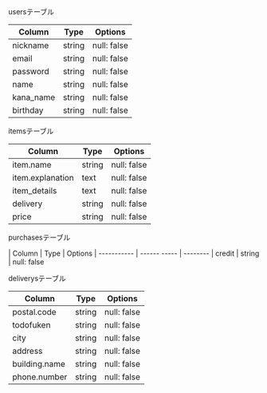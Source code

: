 usersテーブル

| Column    | Type   | Options
| --------- | ------ | --------
| nickname  | string | null: false
| email     | string | null: false
| password  | string | null: false
| name      | string | null: false
| kana_name | string | null: false
| birthday  | string | null: false

itemsテーブル

| Column           | Type       | Options
| ---------------- | ---------- | --------
| item.name        | string     | null: false
| item.explanation | text       | null: false
| item_details     | text       | null: false
| delivery         | string     | null: false
| price            | string     | null: false

purchasesテーブル

| Column      | Type         | Options
| ----------- | ------ ----- | --------
| credit      | string       | null: false


deliverysテーブル

| Column        | Type         | Options
| ------------- | ------------ | --------
| postal.code   | string       | null: false
| todofuken     | string       | null: false
| city          | string       | null: false
| address       | string       | null: false
| building.name | string       | null: false
| phone.number  | string       | null: false

